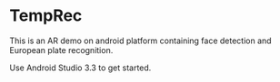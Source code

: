# TempRec
This is an AR demo on android platform containing face detection and European plate recognition. 

Use Android Studio 3.3 to get started.
